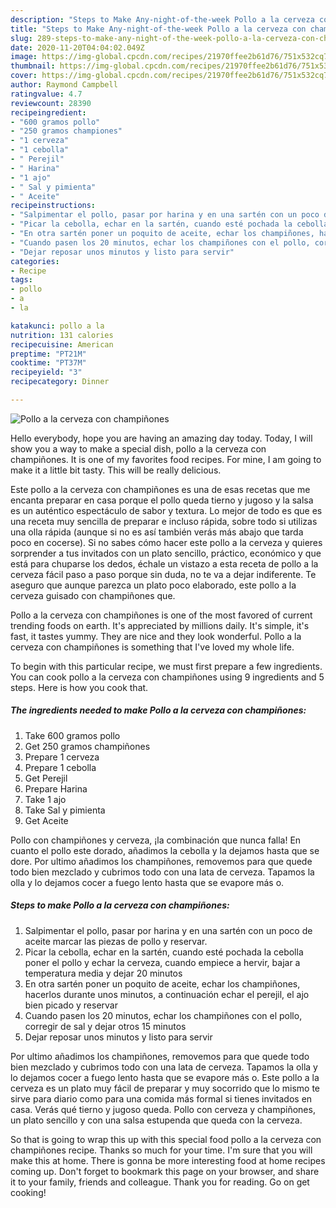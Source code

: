 ```yaml
---
description: "Steps to Make Any-night-of-the-week Pollo a la cerveza con champiñones"
title: "Steps to Make Any-night-of-the-week Pollo a la cerveza con champiñones"
slug: 289-steps-to-make-any-night-of-the-week-pollo-a-la-cerveza-con-champinones
date: 2020-11-20T04:04:02.049Z
image: https://img-global.cpcdn.com/recipes/21970ffee2b61d76/751x532cq70/pollo-a-la-cerveza-con-champinones-foto-principal.jpg
thumbnail: https://img-global.cpcdn.com/recipes/21970ffee2b61d76/751x532cq70/pollo-a-la-cerveza-con-champinones-foto-principal.jpg
cover: https://img-global.cpcdn.com/recipes/21970ffee2b61d76/751x532cq70/pollo-a-la-cerveza-con-champinones-foto-principal.jpg
author: Raymond Campbell
ratingvalue: 4.7
reviewcount: 28390
recipeingredient:
- "600 gramos pollo"
- "250 gramos championes"
- "1 cerveza"
- "1 cebolla"
- " Perejil"
- " Harina"
- "1 ajo"
- " Sal y pimienta"
- " Aceite"
recipeinstructions:
- "Salpimentar el pollo, pasar por harina y en una sartén con un poco de aceite marcar las piezas de pollo y reservar."
- "Picar la cebolla, echar en la sartén, cuando esté pochada la cebolla poner el pollo y echar la cerveza, cuando empiece a hervir, bajar a temperatura media y dejar 20 minutos"
- "En otra sartén poner un poquito de aceite, echar los champiñones, hacerlos durante unos minutos, a continuación echar el perejil, el ajo bien picado y reservar"
- "Cuando pasen los 20 minutos, echar los champiñones con el pollo, corregir de sal y dejar otros 15 minutos"
- "Dejar reposar unos minutos y listo para servir"
categories:
- Recipe
tags:
- pollo
- a
- la

katakunci: pollo a la 
nutrition: 131 calories
recipecuisine: American
preptime: "PT21M"
cooktime: "PT37M"
recipeyield: "3"
recipecategory: Dinner

---
```



![Pollo a la cerveza con champiñones](https://img-global.cpcdn.com/recipes/21970ffee2b61d76/751x532cq70/pollo-a-la-cerveza-con-champinones-foto-principal.jpg)

Hello everybody, hope you are having an amazing day today. Today, I will show you a way to make a special dish, pollo a la cerveza con champiñones. It is one of my favorites food recipes. For mine, I am going to make it a little bit tasty. This will be really delicious.

Este pollo a la cerveza con champiñones es una de esas recetas que me encanta preparar en casa porque el pollo queda tierno y jugoso y la salsa es un auténtico espectáculo de sabor y textura. Lo mejor de todo es que es una receta muy sencilla de preparar e incluso rápida, sobre todo si utilizas una olla rápida (aunque si no es así también verás más abajo que tarda poco en cocerse). Si no sabes cómo hacer este pollo a la cerveza y quieres sorprender a tus invitados con un plato sencillo, práctico, económico y que está para chuparse los dedos, échale un vistazo a esta receta de pollo a la cerveza fácil paso a paso porque sin duda, no te va a dejar indiferente. Te aseguro que aunque parezca un plato poco elaborado, este pollo a la cerveza guisado con champiñones que.

Pollo a la cerveza con champiñones is one of the most favored of current trending foods on earth. It's appreciated by millions daily. It's simple, it's fast, it tastes yummy. They are nice and they look wonderful. Pollo a la cerveza con champiñones is something that I've loved my whole life.


To begin with this particular recipe, we must first prepare a few ingredients. You can cook pollo a la cerveza con champiñones using 9 ingredients and 5 steps. Here is how you cook that.

<!--inarticleads1-->

##### The ingredients needed to make Pollo a la cerveza con champiñones:

1. Take 600 gramos pollo
1. Get 250 gramos champiñones
1. Prepare 1 cerveza
1. Prepare 1 cebolla
1. Get  Perejil
1. Prepare  Harina
1. Take 1 ajo
1. Take  Sal y pimienta
1. Get  Aceite


Pollo con champiñones y cerveza, ¡la combinación que nunca falla! En cuanto el pollo este dorado, añadimos la cebolla y la dejamos hasta que se dore. Por ultimo añadimos los champiñones, removemos para que quede todo bien mezclado y cubrimos todo con una lata de cerveza. Tapamos la olla y lo dejamos cocer a fuego lento hasta que se evapore más o. 

<!--inarticleads2-->

##### Steps to make Pollo a la cerveza con champiñones:

1. Salpimentar el pollo, pasar por harina y en una sartén con un poco de aceite marcar las piezas de pollo y reservar.
1. Picar la cebolla, echar en la sartén, cuando esté pochada la cebolla poner el pollo y echar la cerveza, cuando empiece a hervir, bajar a temperatura media y dejar 20 minutos
1. En otra sartén poner un poquito de aceite, echar los champiñones, hacerlos durante unos minutos, a continuación echar el perejil, el ajo bien picado y reservar
1. Cuando pasen los 20 minutos, echar los champiñones con el pollo, corregir de sal y dejar otros 15 minutos
1. Dejar reposar unos minutos y listo para servir


Por ultimo añadimos los champiñones, removemos para que quede todo bien mezclado y cubrimos todo con una lata de cerveza. Tapamos la olla y lo dejamos cocer a fuego lento hasta que se evapore más o. Este pollo a la cerveza es un plato muy fácil de preparar y muy socorrido que lo mismo te sirve para diario como para una comida más formal si tienes invitados en casa. Verás qué tierno y jugoso queda. Pollo con cerveza y champiñones, un plato sencillo y con una salsa estupenda que queda con la cerveza. 

So that is going to wrap this up with this special food pollo a la cerveza con champiñones recipe. Thanks so much for your time. I'm sure that you will make this at home. There is gonna be more interesting food at home recipes coming up. Don't forget to bookmark this page on your browser, and share it to your family, friends and colleague. Thank you for reading. Go on get cooking!
